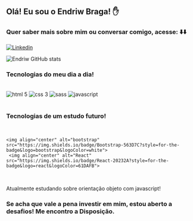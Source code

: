 
## Olá! Eu sou o Endriw Braga! ✋ 

### Quer saber mais sobre mim ou conversar comigo, acesse: ⬇️⬇️<br> 

[![Linkedin](https://img.shields.io/badge/LinkedIn-0077B5?style=for-the-badge&logo=linkedin&logoColor=white)](https://www.linkedin.com/in/endriw-braga/)<br>

![Endriw GitHub stats](https://github-readme-stats.vercel.app/api?username=EndriwBraga&show_icons=true&theme=radical)


### Tecnologias do meu dia a dia! 

<div style="display: inline_block"><br>
    <img align="center" alt="html 5" src="https://img.shields.io/badge/HTML5-E34F26?style=for-the-badge&logo=html5&logoColor=white">
    <img align="center" alt="css 3" src="https://img.shields.io/badge/CSS3-1572B6?style=for-the-badge&logo=css3&logoColor=white">
    <img align="center" alt="sass" src="https://img.shields.io/badge/Sass-CC6699?style=for-the-badge&logo=sass&logoColor=white">
    <img align="center" alt="javascript" src="https://img.shields.io/badge/JavaScript-323330?style=for-the-badge&logo=javascript&logoColor=F7DF1E">
</div><br>

### Tecnologias de um estudo futuro!

<div style="display: inline_block"><br>
    
    <img align="center" alt="bootstrap" src="https://img.shields.io/badge/Bootstrap-563D7C?style=for-the-badge&logo=bootstrap&logoColor=white">
     <img align="center" alt="React" src="https://img.shields.io/badge/React-20232A?style=for-the-badge&logo=react&logoColor=61DAFB">
</div><br>

Atualmente estudando sobre orientação objeto com javascript!

### Se acha que vale a pena investir em mim, estou aberto a desafios! Me encontro a Disposição.
